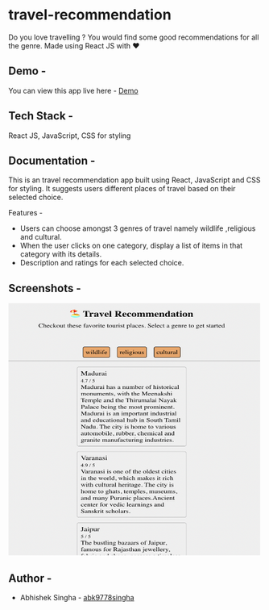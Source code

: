 # travel-recommendation 

Do you love travelling ? You would find some good recommendations for 
all the genre. Made using React JS with ❤️

## Demo -

You can view this app live here - [Demo](https://travel-recommendguide-made-easy.netlify.app/)

## Tech Stack -

React JS, JavaScript, CSS for styling


## Documentation -

This is an travel recommendation app built using React, JavaScript and CSS for styling. It suggests users different places of travel based on their selected choice.

 Features -
- Users can choose amongst 3 genres of travel namely wildlife ,religious and cultural.
- When the user clicks on one category, display a list of items in that category with its details.
- Description and ratings for each selected choice.



## Screenshots -

<img src="/img/travelrecommendation.png" width="500" height="500"/>


## Author -

- Abhishek Singha - [abk9778singha](https://github.com/abk9778singha)

